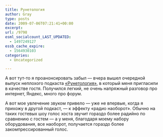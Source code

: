 ```yaml
---
title: Рунетология
author: Gray
type: posts
date: 2009-07-06T07:21:41+00:00
excerpt:
url: /9798
esml_socialcount_LAST_UPDATED:
  - 1497249127
essb_cache_expire:
  - 1564930103
categories:
  - Uncategorized

---
```








<p style="clear: both">
  А вот тут-то я проанонсировать забыл &#8212; вчера вышел очередной выпуск неплохого подкаста <a href="http://maxim.podfm.ru/runetologia/39/" target="_blank">&#171;Рунетология&#187;</a>, в который меня пригласили в качестве гостя. Получился легкий, не очень напряжный разговор про интернет, Яндекс, много про форум.
</p>

<p style="clear: both">
  А вот мое увлечение звуком привело &#8212; уже не впервые, когда я прихожу в другой подкаст, &#8212; к эффекту &#171;радио наоборот&#187;. Обычно на таких гостевых шоу голос хоста звучит гораздо более радийно по сравнению с гостем &#8212; а у меня, благодаря моему набору оборудования, все наоборот, получается гораздо более закомпрессированный голос.
</p>

<br class='final-break' style='clear: both' />